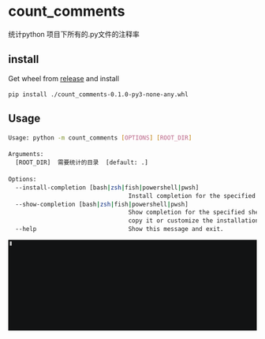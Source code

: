 # count_comments

统计python 项目下所有的.py文件的注释率

## install

Get wheel from [release](/releases) and install

```pip install ./count_comments-0.1.0-py3-none-any.whl```

## Usage

```bash
Usage: python -m count_comments [OPTIONS] [ROOT_DIR]

Arguments:
  [ROOT_DIR]  需要统计的目录  [default: .]

Options:
  --install-completion [bash|zsh|fish|powershell|pwsh]
                                  Install completion for the specified shell.
  --show-completion [bash|zsh|fish|powershell|pwsh]
                                  Show completion for the specified shell, to
                                  copy it or customize the installation.
  --help                          Show this message and exit.
```

![演示](docs/img/cc.gif)
